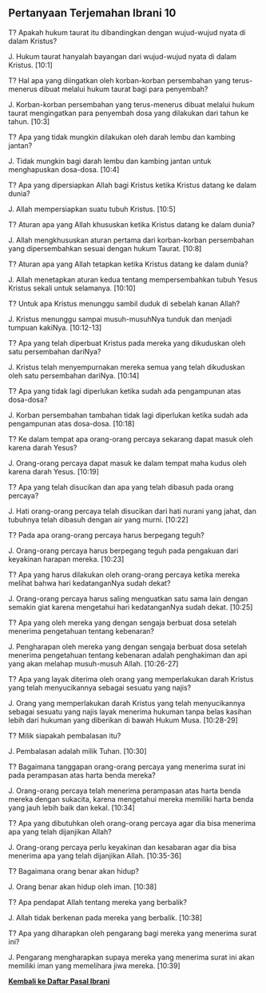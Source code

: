 ## Pertanyaan Terjemahan Ibrani 10 ##

T? Apakah hukum taurat itu dibandingkan dengan wujud-wujud nyata di dalam Kristus?

J. Hukum taurat hanyalah bayangan dari wujud-wujud nyata di dalam Kristus. [10:1]

T? Hal apa yang diingatkan oleh korban-korban persembahan yang terus-menerus dibuat melalui hukum taurat bagi para penyembah?

J. Korban-korban persembahan yang terus-menerus dibuat melalui hukum taurat mengingatkan para penyembah dosa yang dilakukan dari tahun ke tahun. [10:3]

T? Apa yang tidak mungkin dilakukan oleh darah lembu dan kambing jantan?

J. Tidak mungkin bagi darah lembu dan kambing jantan untuk menghapuskan dosa-dosa. [10:4]

T? Apa yang dipersiapkan Allah bagi Kristus ketika Kristus datang ke dalam dunia?

J. Allah mempersiapkan suatu tubuh Kristus. [10:5]

T? Aturan apa yang Allah khususkan ketika Kristus datang ke dalam dunia?

J. Allah mengkhususkan aturan pertama dari korban-korban persembahan yang dipersembahkan sesuai dengan hukum Taurat. [10:8]

T? Aturan apa yang Allah tetapkan ketika Kristus datang ke dalam dunia?

J. Allah menetapkan aturan kedua tentang mempersembahkan tubuh Yesus Kristus sekali untuk selamanya. [10:10]

T? Untuk apa Kristus menunggu sambil duduk di sebelah kanan Allah?

J. Kristus menunggu sampai musuh-musuhNya tunduk dan menjadi tumpuan kakiNya. [10:12-13]

T? Apa yang telah diperbuat Kristus pada mereka yang dikuduskan oleh satu persembahan dariNya?

J. Kristus telah menyempurnakan mereka semua yang telah dikuduskan oleh satu persembahan dariNya. [10:14]

T? Apa yang tidak lagi diperlukan ketika sudah ada pengampunan atas dosa-dosa?

J. Korban persembahan tambahan tidak lagi diperlukan ketika sudah ada pengampunan atas dosa-dosa. [10:18]

T? Ke dalam tempat apa orang-orang percaya sekarang dapat masuk oleh karena darah Yesus?

J. Orang-orang percaya dapat masuk ke dalam tempat maha kudus oleh karena darah Yesus. [10:19]

T? Apa yang telah disucikan dan apa yang telah dibasuh pada orang percaya?

J. Hati orang-orang percaya telah disucikan dari hati nurani yang jahat, dan tubuhnya telah dibasuh dengan air yang murni. [10:22]

T? Pada apa orang-orang percaya harus berpegang teguh?

J. Orang-orang percaya harus berpegang teguh pada pengakuan dari keyakinan harapan mereka. [10:23]

T? Apa yang harus dilakukan oleh orang-orang percaya ketika mereka melihat bahwa hari kedatanganNya sudah dekat?

J. Orang-orang percaya harus saling menguatkan satu sama lain dengan semakin giat karena mengetahui hari kedatanganNya sudah dekat. [10:25]

T? Apa yang oleh mereka yang dengan sengaja berbuat dosa setelah menerima pengetahuan tentang kebenaran?

J. Pengharapan oleh mereka yang dengan sengaja berbuat dosa setelah menerima pengetahuan tentang kebenaran adalah penghakiman dan api yang akan melahap musuh-musuh Allah. [10:26-27]

T? Apa yang layak diterima oleh orang yang memperlakukan darah Kristus yang telah menyucikannya sebagai sesuatu yang najis?

J. Orang yang memperlakukan darah Kristus yang telah menyucikannya sebagai sesuatu yang najis layak menerima hukuman tanpa belas kasihan lebih dari hukuman yang diberikan di bawah Hukum Musa. [10:28-29]

T? Milik siapakah pembalasan itu?

J. Pembalasan adalah milik Tuhan. [10:30]

T? Bagaimana tanggapan orang-orang percaya yang menerima surat ini pada perampasan atas harta benda mereka?

J. Orang-orang percaya telah menerima perampasan atas harta benda mereka dengan sukacita, karena mengetahui mereka memiliki harta benda yang jauh lebih baik dan kekal. [10:34]

T? Apa yang dibutuhkan oleh orang-orang percaya agar dia bisa menerima apa yang telah dijanjikan Allah?

J. Orang-orang percaya perlu keyakinan dan kesabaran agar dia bisa menerima apa yang telah dijanjikan Allah. [10:35-36]

T? Bagaimana orang benar akan hidup?

J. Orang benar akan hidup oleh iman. [10:38]

T? Apa pendapat Allah tentang mereka yang berbalik?

J. Allah tidak berkenan pada mereka yang berbalik. [10:38]

T? Apa yang diharapkan oleh pengarang bagi mereka yang menerima surat ini?

J. Pengarang mengharapkan supaya mereka yang menerima surat ini akan memiliki iman yang memelihara jiwa mereka. [10:39]

__[Kembali ke Daftar Pasal Ibrani](./)__

